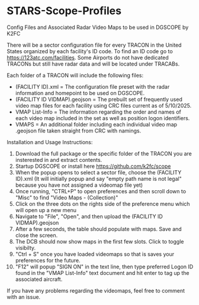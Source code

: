 # STARS-Scope-Profiles
Config Files and Associated Radar Video Maps to be used in DGSCOPE by K2FC

There will be a sector configuration file for every TRACON in the United States organized by each facility's ID code. To find an ID code go to https://123atc.com/facilities. Some Airports do not have dedicated TRACONs but still have radar data and will be located under TRACABs.

Each folder of a TRACON will include the following files:
- (FACILITY ID).xml = The configuration file preset with the radar information and homepoint to be used on DGSCOPE.
- (FACILITY ID VIDMAP).geojson = The prebuilt set of frequently used video map files for each facility using CRC files current as of 5/10/2025.
- VMAP List-Info = The information regarding the order and names of each video map included in the set as well as position logon identifiers.
- VMAPS = An additional folder including each individual video map .geojson file taken straight from CRC with namings. 

Installation and Usage Instructions:
1. Download the full package or the specific folder of the TRACON you are insterested in and extract contents.
2. Startup DGSCOPE or install here https://github.com/k2fc/scope
3. When the popup opens to select a sector file, choose the (FACILITY ID).xml (It will initially popup and say "empty path name is not legal" because you have not assigned a videomap file yet)
4. Once running, "CTRL+P" to open preferences and then scroll down to "Misc" to find "Video Maps - (Collection)"
5. Click on the three dots on the rights side of the preference menu which will open up a new menu
6. Navigate to "File", "Open", and then upload the (FACILITY ID VIDMAP).geojson
7. After a few seconds, the table should populate with maps. Save and close the screen.
8. The DCB should now show maps in the first few slots. Click to toggle visibilty.
9. "Ctrl + S" once you have loaded videomaps so that is saves your preferences for the future.
10. "F12" will popup "SIGN ON" in the text line, then type preferred Logon ID found in the "VMAP List-Info" text document and hit enter to tag up the associated aircraft. 

If you have any problems regarding the videomaps, feel free to comment with an issue.  

